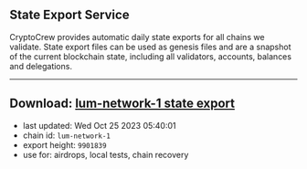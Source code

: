 ## State Export Service
CryptoCrew provides automatic daily state exports for all chains we validate. State export files can be used as genesis files and are a snapshot of the current blockchain state, including all validators, accounts, balances and delegations.

---
**Download: [lum-network-1 state export](https://dl.ccvalidators.com/SERVICE/lumnetwork/lum-network-1_export_9901839.json)**
---

- last updated: Wed Oct 25 2023 05:40:01
- chain id: `lum-network-1`
- export height: `9901839`
- use for: airdrops, local tests, chain recovery
